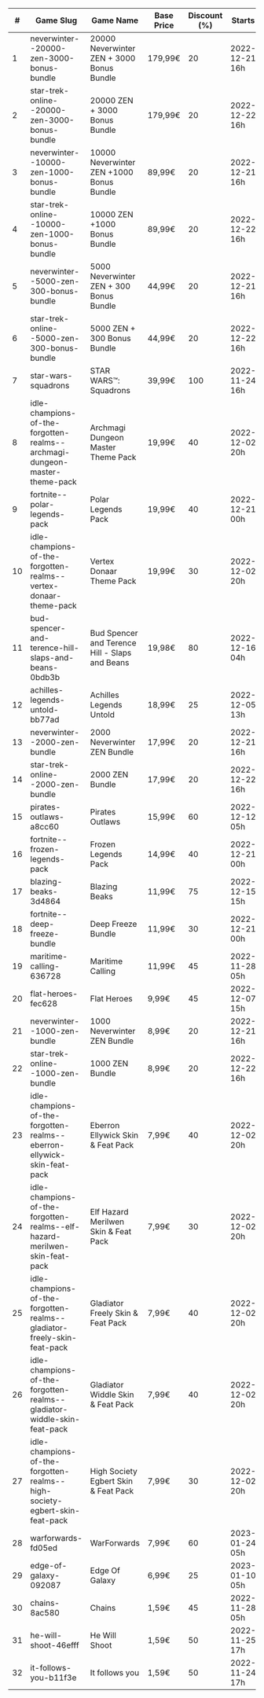 |#|Game Slug|Game Name|Base Price|Discount (%)|Starts|Ends|
|---|---|---|---|---|---|---|
|1|neverwinter--20000-zen-3000-bonus-bundle|20000 Neverwinter ZEN + 3000 Bonus Bundle|179,99€|20|2022-12-21 16h|2023-01-06 16h|
|2|star-trek-online--20000-zen-3000-bonus-bundle|20000 ZEN + 3000 Bonus Bundle|179,99€|20|2022-12-22 16h|2023-01-02 16h|
|3|neverwinter--10000-zen-1000-bonus-bundle|10000 Neverwinter ZEN +1000 Bonus Bundle|89,99€|20|2022-12-21 16h|2023-01-06 16h|
|4|star-trek-online--10000-zen-1000-bonus-bundle|10000 ZEN +1000 Bonus Bundle|89,99€|20|2022-12-22 16h|2023-01-02 16h|
|5|neverwinter--5000-zen-300-bonus-bundle|5000 Neverwinter ZEN + 300 Bonus Bundle|44,99€|20|2022-12-21 16h|2023-01-06 16h|
|6|star-trek-online--5000-zen-300-bonus-bundle|5000 ZEN + 300 Bonus Bundle|44,99€|20|2022-12-22 16h|2023-01-02 16h|
|7|star-wars-squadrons|STAR WARS™: Squadrons|39,99€|100|2022-11-24 16h|2022-12-01 16h|
|8|idle-champions-of-the-forgotten-realms--archmagi-dungeon-master-theme-pack|Archmagi Dungeon Master Theme Pack|19,99€|40|2022-12-02 20h|2022-12-05 20h|
|9|fortnite--polar-legends-pack|Polar Legends Pack|19,99€|40|2022-12-21 00h|2023-01-10 00h|
|10|idle-champions-of-the-forgotten-realms--vertex-donaar-theme-pack|Vertex Donaar Theme Pack|19,99€|30|2022-12-02 20h|2022-12-05 20h|
|11|bud-spencer-and-terence-hill-slaps-and-beans-0bdb3b|Bud Spencer and Terence Hill - Slaps and Beans|19,98€|80|2022-12-16 04h|2023-01-01 04h|
|12|achilles-legends-untold-bb77ad|Achilles Legends Untold|18,99€|25|2022-12-05 13h|2022-12-31 13h|
|13|neverwinter--2000-zen-bundle|2000 Neverwinter ZEN Bundle|17,99€|20|2022-12-21 16h|2023-01-06 16h|
|14|star-trek-online--2000-zen-bundle|2000 ZEN Bundle|17,99€|20|2022-12-22 16h|2023-01-02 16h|
|15|pirates-outlaws-a8cc60|Pirates Outlaws|15,99€|60|2022-12-12 05h|2022-12-18 05h|
|16|fortnite--frozen-legends-pack|Frozen Legends Pack|14,99€|40|2022-12-21 00h|2023-01-10 00h|
|17|blazing-beaks-3d4864|Blazing Beaks|11,99€|75|2022-12-15 15h|2023-01-02 15h|
|18|fortnite--deep-freeze-bundle|Deep Freeze Bundle|11,99€|30|2022-12-21 00h|2023-01-10 00h|
|19|maritime-calling-636728|Maritime Calling|11,99€|45|2022-11-28 05h|2022-12-05 05h|
|20|flat-heroes-fec628|Flat Heroes|9,99€|45|2022-12-07 15h|2022-12-14 15h|
|21|neverwinter--1000-zen-bundle|1000 Neverwinter ZEN Bundle|8,99€|20|2022-12-21 16h|2023-01-06 16h|
|22|star-trek-online--1000-zen-bundle|1000 ZEN Bundle|8,99€|20|2022-12-22 16h|2023-01-02 16h|
|23|idle-champions-of-the-forgotten-realms--eberron-ellywick-skin-feat-pack|Eberron Ellywick Skin & Feat Pack|7,99€|40|2022-12-02 20h|2022-12-05 20h|
|24|idle-champions-of-the-forgotten-realms--elf-hazard-merilwen-skin-feat-pack|Elf Hazard Merilwen Skin & Feat Pack|7,99€|30|2022-12-02 20h|2022-12-05 20h|
|25|idle-champions-of-the-forgotten-realms--gladiator-freely-skin-feat-pack|Gladiator Freely Skin & Feat Pack|7,99€|40|2022-12-02 20h|2022-12-05 20h|
|26|idle-champions-of-the-forgotten-realms--gladiator-widdle-skin-feat-pack|Gladiator Widdle Skin & Feat Pack|7,99€|40|2022-12-02 20h|2022-12-05 20h|
|27|idle-champions-of-the-forgotten-realms--high-society-egbert-skin-feat-pack|High Society Egbert Skin & Feat Pack|7,99€|30|2022-12-02 20h|2022-12-05 20h|
|28|warforwards-fd05ed|WarForwards|7,99€|60|2023-01-24 05h|2023-01-31 05h|
|29|edge-of-galaxy-092087|Edge Of Galaxy|6,99€|25|2023-01-10 05h|2023-01-17 05h|
|30|chains-8ac580|Chains|1,59€|45|2022-11-28 05h|2022-12-05 05h|
|31|he-will-shoot-46efff|He Will Shoot|1,59€|50|2022-11-25 17h|2022-12-08 17h|
|32|it-follows-you-b11f3e|It follows you|1,59€|50|2022-11-24 17h|2022-12-08 17h|
